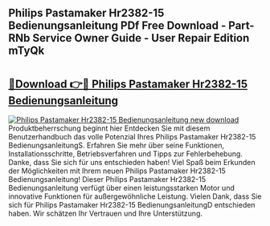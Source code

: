 ## Philips Pastamaker Hr2382-15 Bedienungsanleitung PDf Free Download - Part-RNb Service Owner Guide - User Repair Edition mTyQk

# <h2><a href="http://df5s65t.blite.top/?on=Philips+Pastamaker+Hr2382-15+Bedienungsanleitung">🔗Download 👉🔴 Philips Pastamaker Hr2382-15 Bedienungsanleitung</a></h2>

[![Philips Pastamaker Hr2382-15 Bedienungsanleitung new download](https://i.imgur.com/lujVjoI.png)](http://df5s65t.blite.top/?on=Philips+Pastamaker+Hr2382-15+Bedienungsanleitung)
Produktbeherrschung beginnt hier Entdecken Sie mit diesem Benutzerhandbuch das volle Potenzial Ihres Philips Pastamaker Hr2382-15 BedienungsanleitungS. Erfahren Sie mehr über seine Funktionen, Installationsschritte, Betriebsverfahren und Tipps zur Fehlerbehebung. Danke, dass Sie sich für uns entschieden haben! Viel Spaß beim Erkunden der Möglichkeiten mit Ihrem neuen Philips Pastamaker Hr2382-15 Bedienungsanleitung! Dieser Philips Pastamaker Hr2382-15 Bedienungsanleitung verfügt über einen leistungsstarken Motor und innovative Funktionen für außergewöhnliche Leistung. Vielen Dank, dass Sie sich für Philips Pastamaker Hr2382-15 BedienungsanleitungD entschieden haben. Wir schätzen Ihr Vertrauen und Ihre Unterstützung.
